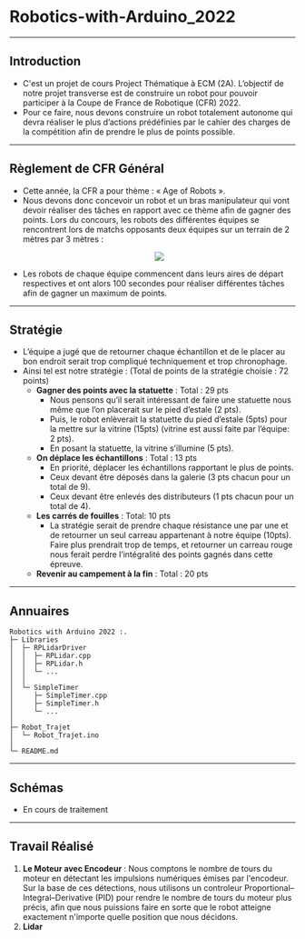 # Robotics-with-Arduino_2022

---
## Introduction
- C'est un projet de cours Project Thématique à ECM (2A). L’objectif de notre projet transverse est de construire un robot pour pouvoir participer à la Coupe de France de Robotique (CFR) 2022.
- Pour ce faire, nous devons construire un robot totalement autonome qui devra réaliser le plus d’actions prédéfinies par le cahier des charges de la compétition afin de prendre le plus de points possible.

---
## Règlement de CFR Général
- Cette année, la CFR a pour thème : « Age of Robots ».
- Nous devons donc concevoir un robot et un bras manipulateur qui vont devoir réaliser des tâches en rapport avec ce thème afin de gagner des points. Lors du concours, les robots des différentes équipes se rencontrent lors de matchs opposants deux équipes sur un terrain de 2 mètres par 3 mètres :
  <p align="center">
    <img src="https://user-images.githubusercontent.com/54052564/150689646-fb178456-1316-4dc5-a849-505d54623704.png" />
  </p>
- Les robots de chaque équipe commencent dans leurs aires de départ respectives et ont alors 100 secondes pour réaliser différentes tâches afin de gagner un maximum de points.

---
## Stratégie
- L’équipe a jugé que de retourner chaque échantillon et de le placer au bon endroit serait trop compliqué techniquement et trop chronophage.
- Ainsi tel est notre stratégie : (Total de points de la stratégie choisie : 72 points)
  - **Gagner des points avec la statuette** : Total : 29 pts
    - Nous pensons qu’il serait intéressant de faire une statuette nous même que l’on placerait sur le pied d’estale (2 pts).
    - Puis, le robot enlèverait la statuette du pied d’estale (5pts) pour la mettre sur la vitrine (15pts) (vitrine est aussi faite par l’équipe: 2 pts).
    - En posant la statuette, la vitrine s’illumine (5 pts).
  - **On déplace les échantillons** : Total : 13 pts
    - En priorité, déplacer les échantillons rapportant le plus de points.
    - Ceux devant être déposés dans la galerie (3 pts chacun pour un total de 9).
    - Ceux devant être enlevés des distributeurs (1 pts chacun pour un total de 4).
  - **Les carrés de fouilles** : Total: 10 pts
    - La stratégie serait de prendre chaque résistance une par une et de retourner un seul carreau appartenant à notre équipe (10pts). Faire plus prendrait trop de temps, et retourner un carreau rouge nous ferait perdre l’intégralité des points gagnés dans cette épreuve.
  - **Revenir au campement à la fin** : Total : 20 pts

---
## Annuaires
```
Robotics with Arduino 2022 :.
├─ Libraries
│  ├─ RPLidarDriver
│  │  ├─ RPLidar.cpp
│  │  ├─ RPLidar.h
│  │  └─ ...
│  │
│  └─ SimpleTimer
│     ├─ SimpleTimer.cpp
│     ├─ SimpleTimer.h
│     └─ ...
│
├─ Robot_Trajet
│  └─ Robot_Trajet.ino
│
└─ README.md
```

---
## Schémas
- En cours de traitement

---
## Travail Réalisé
1. **Le Moteur avec Encodeur** : Nous comptons le nombre de tours du moteur en détectant les impulsions numériques émises par l'encodeur. Sur la base de ces détections, nous utilisons un controleur Proportional–Integral–Derivative (PID) pour rendre le nombre de tours du moteur plus précis, afin que nous puissions faire en sorte que le robot atteigne exactement n'importe quelle position que nous décidons.
2. **Lidar**
